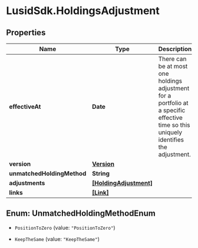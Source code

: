 # LusidSdk.HoldingsAdjustment

## Properties
Name | Type | Description | Notes
------------ | ------------- | ------------- | -------------
**effectiveAt** | **Date** | There can be at most one holdings adjustment for a portfolio at a  specific effective time so this uniquely identifies the adjustment. | [optional] 
**version** | [**Version**](Version.md) |  | [optional] 
**unmatchedHoldingMethod** | **String** |  | [optional] 
**adjustments** | [**[HoldingAdjustment]**](HoldingAdjustment.md) |  | [optional] 
**links** | [**[Link]**](Link.md) |  | [optional] 


<a name="UnmatchedHoldingMethodEnum"></a>
## Enum: UnmatchedHoldingMethodEnum


* `PositionToZero` (value: `"PositionToZero"`)

* `KeepTheSame` (value: `"KeepTheSame"`)




